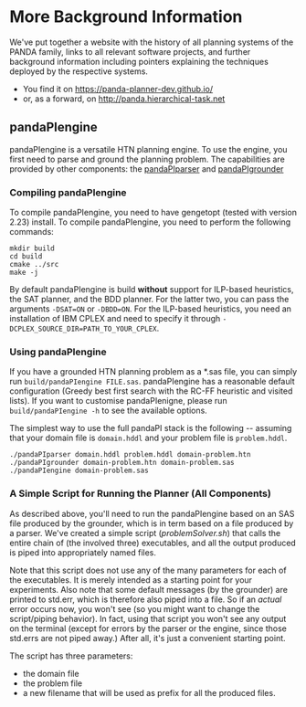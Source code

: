 # More Background Information

We've put together a website with the history of all planning systems of the PANDA family, links to all relevant software projects, and further background information including pointers explaining the techniques deployed by the respective systems.

- You find it on https://panda-planner-dev.github.io/
- or, as a forward, on http://panda.hierarchical-task.net

## pandaPIengine

pandaPIengine is a versatile HTN planning engine. To use the engine, you first need to parse and ground the planning problem. The capabilities are provided by other components: the [pandaPIparser](https://github.com/panda-planner-dev/pandaPIparser) and [pandaPIgrounder](https://github.com/panda-planner-dev/pandaPIgrounder)

### Compiling pandaPIengine

To compile pandaPIengine, you need to have gengetopt (tested with version 2.23) install. To compile pandaPIengine, you need to perform the following commands:

```
mkdir build
cd build
cmake ../src
make -j
```
By default pandaPIengine is build **without** support for ILP-based heuristics, the SAT planner, and the BDD planner.
For the latter two, you can pass the arguments `-DSAT=ON` or `-DBDD=ON`. For the ILP-based heuristics, you need an installation of IBM CPLEX and need to specify it through `-DCPLEX_SOURCE_DIR=PATH_TO_YOUR_CPLEX`.

### Using pandaPIengine

If you have a grounded HTN planning problem as a *.sas file, you can simply run `build/pandaPIengine FILE.sas`. pandaPIengine has a reasonable default configuration (Greedy best first search with the RC-FF heuristic and visited lists). If you want to customise pandaPIenigne, please run `build/pandaPIengine -h` to see the available options.

The simplest way to use the full pandaPI stack is the following -- assuming that your domain file is `domain.hddl` and your problem file is `problem.hddl`.

```
./pandaPIparser domain.hddl problem.hddl domain-problem.htn
./pandaPIgrounder domain-problem.htn domain-problem.sas
./pandaPIengine domain-problem.sas
```


### A Simple Script for Running the Planner (All Components)

As described above, you'll need to run the pandaPIengine based on an SAS file produced by the grounder, which is in term based on a file produced by a parser. We've created a simple script (*problemSolver.sh*) that calls the entire chain of (the involved three) executables, and all the output produced is piped into appropriately named files. 

Note that this script does not use any of the many parameters for each of the executables. It is merely intended as a starting point for your experiments. Also note that some default messages (by the grounder) are printed to std.err, which is therefore also piped into a file. So if an *actual* error occurs now, you won't see (so you might want to change the script/piping behavior). In fact, using that script you won't see any output on the terminal (except for errors by the parser or the engine, since those std.errs are not piped away.) After all, it's just a convenient starting point.

The script has three parameters: 
- the domain file
- the problem file
- a new filename that will be used as prefix for all the produced files.

